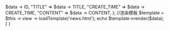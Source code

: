 <?php
//当前命名空间
namespace app\controller;
//使用刚才创建的控制器类
use system\controller;
//使用刚创建的应用模型
use app\model\newsModel;
//应用控制器
class newsController extends controller{
	
    //应用方法
	public function article(){
		//使用模型调用数据 find方法来自illuminate提供的扩展包中
		$data = newsModel::find($_GET['id']);
		$data = array(
			"ID" => $data -> ID,
			"TITLE" => $data -> TITLE,
			"CREATE_TIME" => $data -> CREATE_TIME,
			"CONTENT" => $data -> CONTENT,
		);
		//渲染模板
		$template = $this -> view -> loadTemplate('news.html');
		echo $template->render($data);
	}
}
